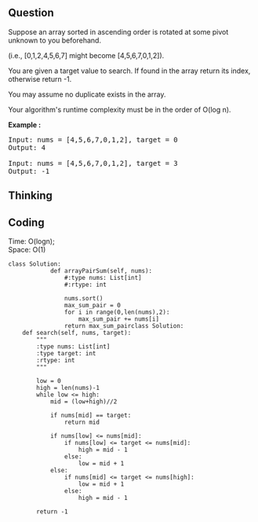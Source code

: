 ## Question
Suppose an array sorted in ascending order is rotated at some pivot unknown to you beforehand.<br>

(i.e., [0,1,2,4,5,6,7] might become [4,5,6,7,0,1,2]).<br>

You are given a target value to search. If found in the array return its index, otherwise return -1.<br>

You may assume no duplicate exists in the array.<br>

Your algorithm's runtime complexity must be in the order of O(log n).

**Example :**   
<pre>
Input: nums = [4,5,6,7,0,1,2], target = 0
Output: 4

Input: nums = [4,5,6,7,0,1,2], target = 3
Output: -1
</pre>

## Thinking


## Coding
Time: O(logn); <br>
Space: O(1)
```python3
class Solution:
            def arrayPairSum(self, nums):
                #:type nums: List[int]
                #:rtype: int

                nums.sort()
                max_sum_pair = 0
                for i in range(0,len(nums),2):
                    max_sum_pair += nums[i] 
                return max_sum_pairclass Solution:
    def search(self, nums, target):
        """
        :type nums: List[int]
        :type target: int
        :rtype: int
        """
        
        low = 0
        high = len(nums)-1
        while low <= high:
            mid = (low+high)//2
            
            if nums[mid] == target:
                return mid
            
            if nums[low] <= nums[mid]: 
                if nums[low] <= target <= nums[mid]:
                    high = mid - 1
                else:
                    low = mid + 1
            else:
                if nums[mid] <= target <= nums[high]:
                    low = mid + 1
                else:
                    high = mid - 1
            
        return -1
```

